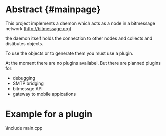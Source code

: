 Abstract	{#mainpage}
========

This project implements a daemon which acts as a node in a bitmessage network (http://bitmessage.org)

the daemon itself holds the connection to other nodes and collects and distibutes objects.

To use the objects or to generate them you must use a plugin.

At the moment there are no plugins availabel. But there are planned plugins for:

- debugging
- SMTP bridging
- bitmessge API
- gateway to mobile appications

Example for a plugin
====================

\include main.cpp
